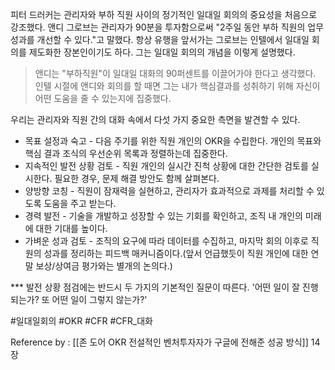 
피터 드러커는 관리자와 부하 직원 사이의 정기적인 일대일 회의의 중요성을 처음으로 강조했다. 앤디 그로브는 관리자가 90분을 투자함으로써 "2주일 동안 부하 직원의 업무 성과를 개선할 수 있다."고 말했다. 항상 유행을 앞서가는 그로브는 인텔에서 일대일 회의를 제도화한 장본인이기도 하다. 그는 일대일 회의의 개념을 이렇게 설명했다.

> 앤디는 "부하직원"이 일대일 대화의 90퍼센트를 이끌어가야 한다고 생각했다. 인텔 시절에 앤디와 회의를 할 때면 그는 내가 핵심결과를 성취하기 위해 자신이 어떤 도움을 줄 수 있는지에 집중했다.

우리는 관리자와 직원 간의 대화 속에서 다섯 가지 중요한 측면을 발견할 수 있다. 

- 목표 설정과 숙고 - 다음 주기를 위한 직원 개인의 OKR을 수립한다. 개인의 목표와 핵심 결과 조식의 우선순위 목록과 정렬하는데 집중한다. 
- 지속적인 발전 상황 검토 - 직원 개인의 실시간 진척 상황에 대한 간단한 검토를 실시한다. 필요한 경우, 문제 해결 방안도 함께 살펴본다. 
- 양방향 코칭 - 직원이 잠재력을 실현하고, 관리자가 효과적으로 과제를 처리할 수 있도록 도움을 주고 받는다.
- 경력 발전 - 기술을 개발하고 성장할 수 있는 기회를 확인하고, 조직 내 개인의 미래에 대한 기대를 높이다. 
- 가벼운 성과 검토 - 조직의 요구에 따라 데이터를 수집하고, 마지막 회의 이후로 직원의 성과를 정리하는 피드백 매커니즘이다.(앞서 언급했듯이 직원 개인에 대한 연말 보상/상여금 평가와는 별개의 논의다.)

*** 발전 상황 점검에는 반드시 두 가지의 기본적인 질문이 따른다. '어떤 일이 잘 진행되는가? 또 어떤 일이 그렇지 않는가?'

#일대일회의 #OKR #CFR #CFR_대화

Reference by : [[존 도어 OKR 전설적인 벤처투자자가 구글에 전해준 성공 방식]] 14장
